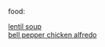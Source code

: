 food:

[lentil soup](https://youtu.be/EfpC1Sz8mVs)  
[bell pepper chicken alfredo](https://youtu.be/9nYMUPVlKOY)  
